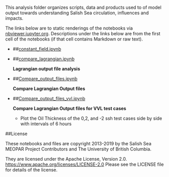 This analysis folder organizes scripts, data and products used to  of model output towards understanding Salish Sea circulation, influences and impacts.

The links below are to static renderings of the notebooks via
[nbviewer.jupyter.org](https://nbviewer.jupyter.org/).
Descriptions under the links below are from the first cell of the notebooks
(if that cell contains Markdown or raw text).

* ##[constant_field.ipynb](https://nbviewer.jupyter.org/urls/bitbucket.org/midoss/analysis-ashutosh/raw/default/mohid_diagnostic_tools/.//constant_field.ipynb)  
    
* ##[compare_lagrangian.ipynb](https://nbviewer.jupyter.org/urls/bitbucket.org/midoss/analysis-ashutosh/raw/default/mohid_diagnostic_tools/.//compare_lagrangian.ipynb)  
    
    **Lagrangian output file analysis**  

* ##[Compare_output_files.ipynb](https://nbviewer.jupyter.org/urls/bitbucket.org/midoss/analysis-ashutosh/raw/default/mohid_diagnostic_tools/.//Compare_output_files.ipynb)  
    
    **Compare Lagrangian Output files**  

* ##[Compare_output_files_vvl.ipynb](https://nbviewer.jupyter.org/urls/bitbucket.org/midoss/analysis-ashutosh/raw/default/mohid_diagnostic_tools/.//Compare_output_files_vvl.ipynb)  
    
    **Compare Lagrangian Output files for VVL test cases**  
    - Plot the Oil Thickness of the 0,2, and -2 ssh test cases side by side with intervals of 6 hours  


##License

These notebooks and files are copyright 2013-2019
by the Salish Sea MEOPAR Project Contributors
and The University of British Columbia.

They are licensed under the Apache License, Version 2.0.
https://www.apache.org/licenses/LICENSE-2.0
Please see the LICENSE file for details of the license.
